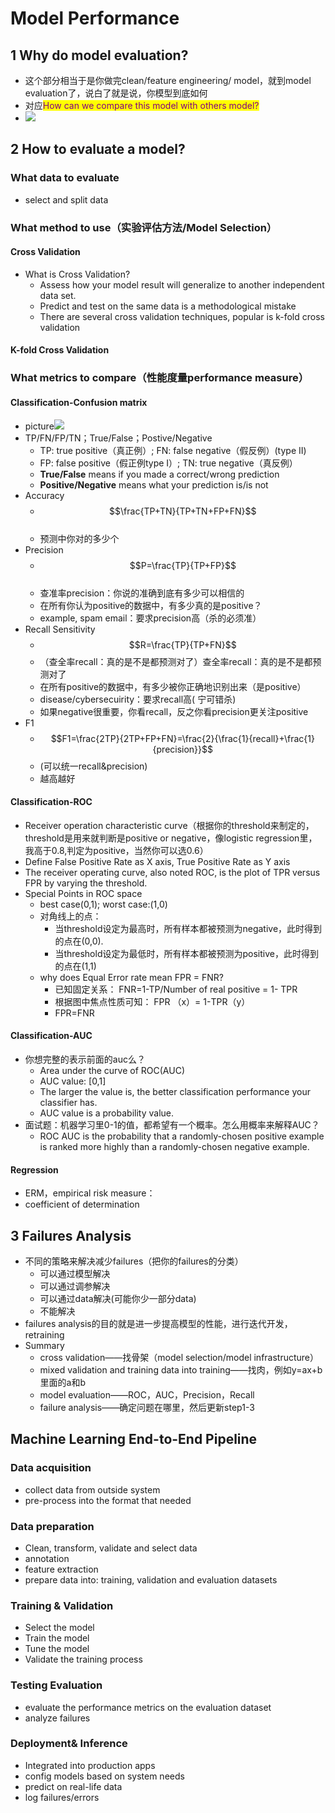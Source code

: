 # Model Performance

## 1 Why do model evaluation?

* 这个部分相当于是你做完clean/feature engineering/ model，就到model evaluation了，说白了就是说，你模型到底如何
* 对应<mark style="color:purple;">How can we compare this model with others model?</mark>
* ![](https://api2.mubu.com/v3/document\_image/8bbc0191-9a84-4ab5-bf2a-89e761770338-12267179.jpg)

## 2 How to evaluate a model?

### What data to evaluate

* select and split data

### What method to use（实验评估方法/Model Selection）

#### Cross Validation

* What is Cross Validation?
  * Assess how your model result will generalize to another independent data set.
  * Predict and test on the same data is a methodological mistake
  * There are several cross validation techniques, popular is k-fold cross validation

#### K-fold Cross Validation

### What metrics to compare（性能度量performance measure）

#### Classification-Confusion matrix

* picture![](https://api2.mubu.com/v3/document\_image/2dbf066c-6490-46f5-ac78-24dbb11add0b-12267179.jpg)
* TP/FN/FP/TN；True/False；Postive/Negative
  * TP: true positive（真正例）; FN: false negative（假反例）(type II)
  * FP: false positive（假正例type I）; TN: true negative（真反例）
  * **True/False** means if you made a correct/wrong prediction
  * **Positive/Negative** means what your prediction is/is not
* Accuracy
  * $$\frac{TP+TN}{TP+TN+FP+FN}$$​​​​​​​​​​​​​​​​​​​​​​​​​​
  * 预测中你对的多少个
* Precision
  * $$P=\frac{TP}{TP+FP}$$​​​​​​​​​​​​​​​​​​​
  * 查准率precision：你说的准确到底有多少可以相信的
  * 在所有你认为positive的数据中，有多少真的是positive？
  * example, spam email：要求precision高（杀的必须准）
* Recall Sensitivity
  * $$R=\frac{TP}{TP+FN}$$
  * （查全率recall：真的是不是都预测对了）查全率recall：真的是不是都预测对了
  * 在所有positive的数据中，有多少被你正确地识别出来（是positive）
  * disease/cybersecuirity：要求recall高( 宁可错杀)
  * 如果negative很重要，你看recall，反之你看precision更关注positive
* F1
  * $$F1=\frac{2TP}{2TP+FP+FN}=\frac{2}{\frac{1}{recall}+\frac{1}{precision}}$$
  * (可以统一recall\&precision)
  * 越高越好

#### Classification-ROC

* Receiver operation characteristic curve（根据你的threshold来制定的，threshold是用来就判断是positive or negative，像logistic regression里，我高于0.8,判定为positive，当然你可以选0.6）
* Define False Positive Rate as X axis, True Positive Rate as Y axis
* The receiver operating curve, also noted ROC, is the plot of TPR versus FPR by varying the threshold.
* Special Points in ROC space
  * best case(0,1); worst case:(1,0)
  * 对角线上的点：
    * 当threshold设定为最高时，所有样本都被预测为negative，此时得到的点在(0,0).
    * 当threshold设定为最低时，所有样本都被预测为positive，此时得到的点在(1,1)
  * why does Equal Error rate mean FPR = FNR?
    * 已知固定关系： FNR=1-TP/Number of real positive = 1- TPR
    * 根据图中焦点性质可知： FPR （x）= 1-TPR（y）
    * FPR=FNR

#### Classification-AUC

* 你想完整的表示前面的auc么？
  * Area under the curve of ROC(AUC)
  * AUC value: \[0,1]
  * The larger the value is, the better classification performance your classifier has.
  * AUC value is a probability value.
* 面试题：机器学习里0-1的值，都希望有一个概率。怎么用概率来解释AUC？
  * ROC AUC is the probability that a randomly-chosen positive example is ranked more highly than a randomly-chosen negative example.

#### Regression

* ERM，empirical risk measure：
* coefficient of determination

## 3 Failures Analysis&#x20;

* 不同的策略来解决减少failures（把你的failures的分类）
  * 可以通过模型解决
  * 可以通过调参解决
  * 可以通过data解决(可能你少一部分data)
  * 不能解决
* failures analysis的目的就是进一步提高模型的性能，进行迭代开发，retraining
* Summary
  * cross validation——找骨架（model selection/model infrastructure）
  * mixed validation and training data into training——找肉，例如y=ax+b里面的a和b
  * model evaluation——ROC，AUC，Precision，Recall
  * failure analysis——确定问题在哪里，然后更新step1-3

## Machine Learning End-to-End Pipeline

### Data acquisition

* collect data from outside system
* pre-process into the format that needed

### Data preparation

* Clean, transform, validate and select data
* annotation
* feature extraction
* prepare data into: training, validation and evaluation datasets

### Training & Validation

* Select the model
* Train the model
* Tune the model
* Validate the training process

### Testing Evaluation

* evaluate the performance metrics on the evaluation dataset
* analyze failures

### Deployment& Inference

* Integrated into production apps
* config models based on system needs
* predict on real-life data
* log failures/errors

